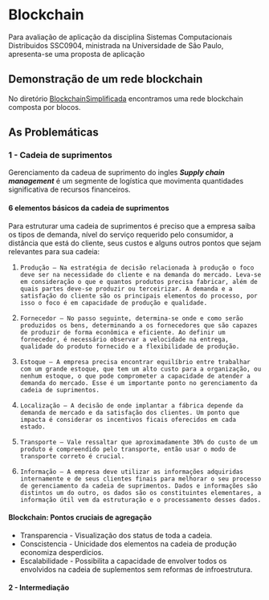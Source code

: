 # Blockchain
 Para avaliação de aplicação da disciplina Sistemas Computacionais Distribuidos SSC0904, ministrada na Universidade de São Paulo, apresenta-se uma proposta de aplicação
 
 ## Demonstração de um rede blockchain
 No diretório [BlockchainSimplificada](./BlockchainSimplificada/) encontramos uma rede blockchain composta por blocos.
 
 ## As Problemáticas
 ### 1 - Cadeia de suprimentos
 Gerenciamento da cadeua de suprimento do ingles **_Supply chain management_** é um segmente de logística que movimenta quantidades significativa de recursos financeiros.
 #### 6 elementos básicos da cadeia de suprimentos
Para estruturar uma cadeia de suprimentos é preciso que a empresa saiba os tipos de demanda, nível do serviço requerido pelo consumidor, a distância que está do cliente, seus custos e alguns outros pontos que sejam relevantes para sua cadeia:

1.     Produção – Na estratégia de decisão relacionada à produção o foco deve ser na necessidade do cliente e na demanda do mercado. Leva-se em consideração o que e quantos produtos precisa fabricar, além de quais partes deve-se produzir ou terceirizar. A demanda e a satisfação do cliente são os principais elementos do processo, por isso o foco é em capacidade de produção e qualidade.

2.     Fornecedor – No passo seguinte, determina-se onde e como serão produzidos os bens, determinando a os fornecedores que são capazes de produzir de forma econômica e eficiente. Ao definir um fornecedor, é necessário observar a velocidade na entrega, qualidade do produto fornecido e a flexibilidade de produção.

3.     Estoque – A empresa precisa encontrar equilíbrio entre trabalhar com um grande estoque, que tem um alto custo para a organização, ou nenhum estoque, o que pode comprometer a capacidade de atender a demanda do mercado. Esse é um importante ponto no gerenciamento da cadeia de suprimentos.

4.     Localização – A decisão de onde implantar a fábrica depende da demanda de mercado e da satisfação dos clientes. Um ponto que impacta é considerar os incentivos ficais oferecidos em cada estado.

5.     Transporte – Vale ressaltar que aproximadamente 30% do custo de um produto é compreendido pelo transporte, então usar o modo de transporte correto é crucial.

6.     Informação – A empresa deve utilizar as informações adquiridas internamente e de seus clientes finais para melhorar o seu processo de gerenciamento da cadeia de suprimentos. Dados e informações são distintos um do outro, os dados são os constituintes elementares, a informação útil vem da estruturação e o processamento desses dados.

#### Blockchain: Pontos cruciais de agregação
- Transparencia - Visualização dos status de toda a cadeia.
- Conscistencia - Unicidade dos elementos na cadeia de produção economiza desperdicios.
- Escalabilidade - Possibilita a capacidade de envolver todos os envolvidos na cadeia de suplementos sem reformas de infroestrutura.

#### 2 - Intermediação

